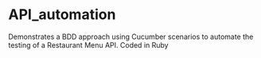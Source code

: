 # API_automation
Demonstrates a BDD approach using Cucumber scenarios to automate the testing of a Restaurant Menu API. Coded in Ruby
